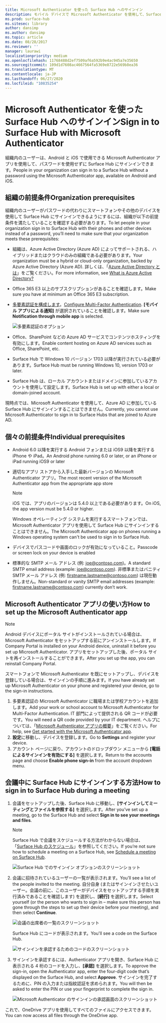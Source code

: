 ```yaml
---
title: Microsoft Authenticator を使った Surface Hub へのサインイン
description: モバイル デバイスで Microsoft Authenticator を使用して、Surface Hub にログインします。
ms.prod: surface-hub
ms.sitesec: library
author: dansimp
ms.author: dansimp
ms.topic: article
ms.date: 08/28/2017
ms.reviewer: ''
manager: laurawi
localizationpriority: medium
ms.openlocfilehash: 11768488d2ef7509af6a592b9e4ac945a7e35650
ms.sourcegitcommit: 109d1d7608ac4667564fa5369e8722e569b8ea36
ms.translationtype: MT
ms.contentlocale: ja-JP
ms.lasthandoff: 06/27/2020
ms.locfileid: "10835254"
---
```

# <span data-ttu-id="bdf62-103">Microsoft Authenticator を使った Surface Hub へのサインイン</span><span class="sxs-lookup"><span data-stu-id="bdf62-103">Sign in to Surface Hub with Microsoft Authenticator</span></span>

<span data-ttu-id="bdf62-104">組織内のユーザーは、Android と iOS で使用できる Microsoft Authenticator アプリを使用して、パスワードを使用せずに Surface Hub にサインインできます。</span><span class="sxs-lookup"><span data-stu-id="bdf62-104">People in your organization can sign in to a Surface Hub  without a password using the Microsoft Authenticator app, available on Android and iOS.</span></span>

## <span data-ttu-id="bdf62-105">組織の前提条件</span><span class="sxs-lookup"><span data-stu-id="bdf62-105">Organization prerequisites</span></span>

<span data-ttu-id="bdf62-106">組織内のユーザーがパスワードの代わりにスマートフォンやその他のデバイスを使用して Surface Hub にサインインできるようにするには、組織が以下の前提条件を満たしていることを確認する必要があります。</span><span class="sxs-lookup"><span data-stu-id="bdf62-106">To let people in your organization sign in to Surface Hub with their phones and other devices instead of a password, you’ll need to make sure that your organization meets these prerequisites:</span></span> 

- <span data-ttu-id="bdf62-107">組織は、Azure Active Directory (Azure AD) によってサポートされる、ハイブリッドまたはクラウドのみの組織である必要があります。</span><span class="sxs-lookup"><span data-stu-id="bdf62-107">Your organization must be a hybrid or cloud-only organization, backed by Azure Active Directory (Azure AD).</span></span> <span data-ttu-id="bdf62-108">詳しくは、「[Azure Active Directory とは](https://docs.microsoft.com/azure/active-directory/active-directory-whatis)」をご覧ください。</span><span class="sxs-lookup"><span data-stu-id="bdf62-108">For more information, see [What is Azure Active Directory?](https://docs.microsoft.com/azure/active-directory/active-directory-whatis)</span></span>

- <span data-ttu-id="bdf62-109">Office 365 E3 以上のサブスクリプションがあることを確認します。</span><span class="sxs-lookup"><span data-stu-id="bdf62-109">Make sure you have at minimum an Office 365 E3 subscription.</span></span> 

- <span data-ttu-id="bdf62-110">[多要素認証を構成します](https://docs.microsoft.com/azure/active-directory/authentication/howto-mfa-mfasettings)。</span><span class="sxs-lookup"><span data-stu-id="bdf62-110">[Configure Multi-Factor Authentication](https://docs.microsoft.com/azure/active-directory/authentication/howto-mfa-mfasettings).</span></span> <span data-ttu-id="bdf62-111">**[モバイル アプリによる通知]** が選択されていることを確認します。</span><span class="sxs-lookup"><span data-stu-id="bdf62-111">Make sure **Notification through mobile app** is selected.</span></span> 

    ![多要素認証のオプション](images/mfa-options.png)

- <span data-ttu-id="bdf62-113">Office、SharePoint などの Azure AD サービスでコンテンツホスティングを有効にします。</span><span class="sxs-lookup"><span data-stu-id="bdf62-113">Enable content hosting on Azure AD services such as Office, SharePoint, etc.</span></span> 

- <span data-ttu-id="bdf62-114">Surface Hub で Windows 10 バージョン 1703 以降が実行されている必要があります。</span><span class="sxs-lookup"><span data-stu-id="bdf62-114">Surface Hub must be running Windows 10, version 1703 or later.</span></span>

- <span data-ttu-id="bdf62-115">Surface Hub は、ローカル アカウントまたはドメインに参加しているアカウントを使用して設定します。</span><span class="sxs-lookup"><span data-stu-id="bdf62-115">Surface Hub is set up with either a local or domain-joined account.</span></span>

<span data-ttu-id="bdf62-116">現時点では、Microsoft Authenticator を使用して、Azure AD に参加している Surface Hub にサインインすることはできません。</span><span class="sxs-lookup"><span data-stu-id="bdf62-116">Currently, you cannot use Microsoft Authenticator to sign in to Surface Hubs that are joined to Azure AD.</span></span>

## <span data-ttu-id="bdf62-117">個々の前提条件</span><span class="sxs-lookup"><span data-stu-id="bdf62-117">Individual prerequisites</span></span>

- <span data-ttu-id="bdf62-118">Android 6.0 以降を実行する Android フォンまたは iOS9 以降を実行する iPhone や iPad。</span><span class="sxs-lookup"><span data-stu-id="bdf62-118">An Android phone running 6.0 or later, or an iPhone or iPad running iOS9 or later</span></span> 

- <span data-ttu-id="bdf62-119">適切なアプリ ストアから入手した最新バージョンの Microsoft Authenticator アプリ。</span><span class="sxs-lookup"><span data-stu-id="bdf62-119">The most recent version of the Microsoft Authenticator app from the appropriate app store</span></span>

    >[!NOTE]
    ><span data-ttu-id="bdf62-120">iOS では、アプリのバージョンは 5.4.0 以上である必要があります。</span><span class="sxs-lookup"><span data-stu-id="bdf62-120">On iOS, the app version must be 5.4.0 or higher.</span></span>
    >
    ><span data-ttu-id="bdf62-121">Windows オペレーティング システムを実行するスマートフォンでは、Microsoft Authenticator アプリを使用して Surface Hub にサインインすることはできません。</span><span class="sxs-lookup"><span data-stu-id="bdf62-121">The Microsoft Authenticator app on phones running a Windows operating system can't be used to sign in to Surface Hub.</span></span>

- <span data-ttu-id="bdf62-122">デバイスでパスコードや画面のロックが有効になっていること。</span><span class="sxs-lookup"><span data-stu-id="bdf62-122">Passcode or screen lock on your device is enabled</span></span>

- <span data-ttu-id="bdf62-123">標準的な SMTP メール アドレス (例: joe@contoso.com)。</span><span class="sxs-lookup"><span data-stu-id="bdf62-123">A standard SMTP email address (example: joe@contoso.com).</span></span> <span data-ttu-id="bdf62-124">非標準またはバニティ SMTP メール アドレス (例: firstname.lastname@contoso.com) は現在動作しません。</span><span class="sxs-lookup"><span data-stu-id="bdf62-124">Non-standard or vanity SMTP email addresses (example: firstname.lastname@contoso.com) currently don’t work.</span></span>

## <span data-ttu-id="bdf62-125">Microsoft Authenticator アプリの使い方</span><span class="sxs-lookup"><span data-stu-id="bdf62-125">How to set up the Microsoft Authenticator app</span></span>

>[!NOTE]
><span data-ttu-id="bdf62-126">Android デバイスにポータル サイトがインストールされている場合は、Microsoft Authenticator をセットアップする前にアンインストールします。</span><span class="sxs-lookup"><span data-stu-id="bdf62-126">If Company Portal is installed on your Android device, uninstall it before you set up Microsoft Authenticator.</span></span> <span data-ttu-id="bdf62-127">アプリをセットアップした後、ポータル サイトを再インストールすることができます。</span><span class="sxs-lookup"><span data-stu-id="bdf62-127">After you set up the app, you can reinstall Company Portal.</span></span>
>
><span data-ttu-id="bdf62-128">スマートフォンで Microsoft Authenticator を既にセットアップし、デバイスを登録している場合は、サインインの手順に進みます。</span><span class="sxs-lookup"><span data-stu-id="bdf62-128">If you have already set up Microsoft Authenticator on your phone and registered your device, go to the sign-in instructions.</span></span>

1. <span data-ttu-id="bdf62-129">多要素認証の Microsoft Authenticator に職場または学校アカウントを追加します。</span><span class="sxs-lookup"><span data-stu-id="bdf62-129">Add your work or school account to Microsoft Authenticator for Multi-Factor Authentication.</span></span> <span data-ttu-id="bdf62-130">IT 部門によって提供される QR コードが必要です。</span><span class="sxs-lookup"><span data-stu-id="bdf62-130">You will need a QR code provided by your IT department.</span></span> <span data-ttu-id="bdf62-131">ヘルプについては、「[Microsoft Authenticator アプリの概要](https://docs.microsoft.com/azure/multi-factor-authentication/end-user/microsoft-authenticator-app-how-to)」をご覧ください。</span><span class="sxs-lookup"><span data-stu-id="bdf62-131">For help, see [Get started with the Microsoft Authenticator app](https://docs.microsoft.com/azure/multi-factor-authentication/end-user/microsoft-authenticator-app-how-to).</span></span>
2. <span data-ttu-id="bdf62-132">**設定**に移動し、デバイスを登録します。</span><span class="sxs-lookup"><span data-stu-id="bdf62-132">Go to **Settings** and register your device.</span></span>
3. <span data-ttu-id="bdf62-133">アカウント ページに戻り、アカウントのドロップダウン メニューから **[電話によるサインインを有効にする]** を選択します。</span><span class="sxs-lookup"><span data-stu-id="bdf62-133">Return to the accounts page and choose **Enable phone sign-in** from the account dropdown menu.</span></span>

## <span data-ttu-id="bdf62-134">会議中に Surface Hub にサインインする方法</span><span class="sxs-lookup"><span data-stu-id="bdf62-134">How to sign in to Surface Hub during a meeting</span></span>

1. <span data-ttu-id="bdf62-135">会議をセットアップした後、Surface Hub に移動し、**[サインインしてミーティングとファイルを参照する]** を選択します。</span><span class="sxs-lookup"><span data-stu-id="bdf62-135">After you’ve set up a meeting, go to the Surface Hub and select **Sign in to see your meetings and files**.</span></span>

    >[!NOTE]
    ><span data-ttu-id="bdf62-136">Surface Hub で会議をスケジュールする方法がわからない場合は、「[Surface Hub のスケジュール](https://support.microsoft.com/help/17325/surfacehub-schedulemeeting)」を参照してください。</span><span class="sxs-lookup"><span data-stu-id="bdf62-136">If you’re not sure how to schedule a meeting on a Surface Hub, see [Schedule a meeting on Surface Hub](https://support.microsoft.com/help/17325/surfacehub-schedulemeeting).</span></span>

    ![Surface Hub でのサインイン オプションのスクリーンショット](images/sign-in.png)

2. <span data-ttu-id="bdf62-138">会議に招待されているユーザーの一覧が表示されます。</span><span class="sxs-lookup"><span data-stu-id="bdf62-138">You’ll see a list of the people invited to the meeting.</span></span> <span data-ttu-id="bdf62-139">自分自身 (またはサインインさせたいユーザー。会議の前に、このユーザーがデバイスをセットアップする手順を実行済みであることを確認します) を選択し、**[続行]** を選択します。</span><span class="sxs-lookup"><span data-stu-id="bdf62-139">Select yourself (or the person who wants to sign in – make sure this person has gone through the steps to set up their device before your meeting), and then select **Continue**.</span></span>

    ![会議の出席者の一覧のスクリーンショット](images/attendees.png)

    <span data-ttu-id="bdf62-141">Surface Hub にコードが表示されます。</span><span class="sxs-lookup"><span data-stu-id="bdf62-141">You'll see a code on the Surface Hub.</span></span>

    ![サインインを承認するためのコードのスクリーンショット](images/approve-signin.png)

3. <span data-ttu-id="bdf62-143">サインインを承認するには、Authenticator アプリを開き、Surface Hub に表示される 4 桁のコードを入力し、**[承認]** を選択します。</span><span class="sxs-lookup"><span data-stu-id="bdf62-143">To approve the sign-in, open the Authenticator app, enter the four-digit code that’s displayed on the Surface Hub, and select **Approve**.</span></span> <span data-ttu-id="bdf62-144">サインインを完了するために、PIN の入力または指紋認証を求められます。</span><span class="sxs-lookup"><span data-stu-id="bdf62-144">You will then be asked to enter the PIN or use your fingerprint to complete the sign in.</span></span> 

    ![Microsoft Authenticator のサインインの承認画面のスクリーンショット](images/approve-signin2.png)

<span data-ttu-id="bdf62-146">これで、OneDrive アプリを使用してすべてのファイルにアクセスできます。</span><span class="sxs-lookup"><span data-stu-id="bdf62-146">You can now access all files through the OneDrive app.</span></span>